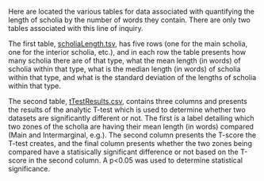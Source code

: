 Here are located the various tables for data associated with quantifying the length of scholia by the number of words they contain. There are only two tables associated with this line of inquiry.

The first table, [scholiaLength.tsv](https://github.com/cjschu17/Thesis2016-2017/blob/master/Appendix/Chapter3/Data/ScholiaLengthData/scholiaLength.tsv), has five rows (one for the main scholia, one for the interior scholia, etc.), and in each row the table presents how many scholia there are of that type, what the mean length (in words) of scholia within that type, what is the median length (in words) of scholia within that type, and what is the standard deviation of the lengths of scholia within that type.

The second table, [tTestResults.csv](https://github.com/cjschu17/Thesis2016-2017/blob/master/Appendix/Chapter3/Data/ScholiaLengthData/tTestResults.csv), contains three columns and presents the results of the analytic T-test which is used to determine whether two datasets are significantly different or not. The first is a label detailing which two zones of the scholia are having their mean length (in words) compared (Main and Intermarginal, e.g.). The second column presents the T-score the T-test creates, and the final column presents whether the two zones being compared have a statisically significant difference or not based on the T-score in the second column. A p<0.05 was used to determine statistical significance.
